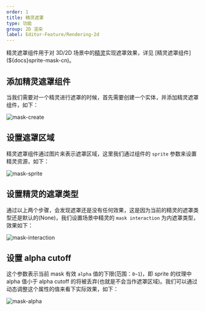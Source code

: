 ```yaml
---
order: 1
title: 精灵遮罩
type: 功能
group: 2D 渲染
label: Editor-Feature/Rendering-2d
---
```


精灵遮罩组件用于对 3D/2D 场景中的[精灵](${docs}editor-sprite-renderer-cn)实现遮罩效果，详见 [精灵遮罩组件](${docs}sprite-mask-cn)。

## 添加精灵遮罩组件

当我们需要对一个精灵进行遮罩的时候，首先需要创建一个实体，并添加精灵遮罩组件，如下：

![mask-create](https://gw.alipayobjects.com/zos/OasisHub/cb173a1d-addd-4ad0-bf23-83a7817200cd/mask-create.gif)

## 设置遮罩区域

精灵遮罩组件通过图片来表示遮罩区域，这里我们通过组件的 `sprite` 参数来设置精灵资源，如下：

![mask-sprite](https://gw.alipayobjects.com/zos/OasisHub/cec92229-02a6-404c-a6fb-f95088bd40aa/mask-sprite.gif)

## 设置精灵的遮罩类型

通过以上两个步骤，会发现遮罩还是没有任何效果，这是因为当前的精灵的遮罩类型还是默认的(None)，我们设置场景中精灵的 `mask interaction` 为内遮罩类型，效果如下：

![mask-interaction](https://gw.alipayobjects.com/zos/OasisHub/1d774f89-164f-46c8-9996-9cda918d074e/image-20210722105530953.png)

## 设置 alpha cutoff

这个参数表示当前 mask 有效 `alpha` 值的下限(范围：`0~1`)，即 sprite 的纹理中 alpha 值小于 alpha cutoff 的将被丢弃(也就是不会当作遮罩区域)。我们可以通过动态调整这个属性的值来看下实际效果，如下：

![mask-alpha](https://gw.alipayobjects.com/zos/OasisHub/43c857ba-bdc2-4e74-af6a-9bd5fd2fbec3/mask-alpha.gif)

